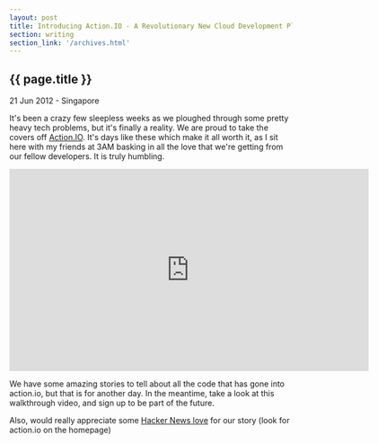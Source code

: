 ```yaml
---
layout: post
title: Introducing Action.IO - A Revolutionary New Cloud Development Platform
section: writing
section_link: '/archives.html'
---
```


## {{ page.title }}

21 Jun 2012 - Singapore

It's been a crazy few sleepless weeks as we ploughed through some pretty heavy tech problems, but it's finally a reality. We are proud to take the covers off [Action.IO](https://www.action.io). It's days like these which make it all worth it, as I sit here with my friends at 3AM basking in all the love that we're getting from our fellow developers. It is truly humbling.

<iframe width="640" height="360" src="http://www.youtube.com/embed/9GIylBBh2zk?rel=0" frameborder="0">   </iframe>


We have some amazing stories to tell about all the code that has gone into action.io, but that is for another day. In the meantime, take a look at this walkthrough video, and sign up to be part of the future.

Also, would really appreciate some [Hacker News love](http://news.ycombinator.com) for our story (look for action.io on the homepage)

